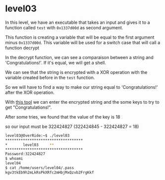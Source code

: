 # level03

In this level, we have an executable that takes an input and gives it to a function called `test` with `0x1337d00d` as second argument.

This function is creating a variable that will be equal to the first argument minus `0x1337d00d`.
This variable will be used for a switch case that will call a function decrypt

In the decrypt function, we can see a comparaison between a string and 'Congratulations!'. If it's equal, we will get a shell.

We can see that the string is encrypted with a XOR operation with the variable created before in the `test` function.

So we will have to find a way to make our string equal to 'Congratulations!' after the XOR operation.

With [this tool](https://www.cryptool.org/en/cto/xor) we can enter the encrypted string and the some keys to try to get "Congratulations!".

After some tries, we found that the value of the key is 18

so our input must be 322424827 (322424845 - 322424827 = 18)

```bash
level03@OverRide:~$ ./level03 
***********************************
*		level03		**
***********************************
Password:322424827
$ whoami
level04
$ cat /home/users/level04/.pass
kgv3tkEb9h2mLkRsPkXRfc2mHbjMxQzvb2FrgKkf
```